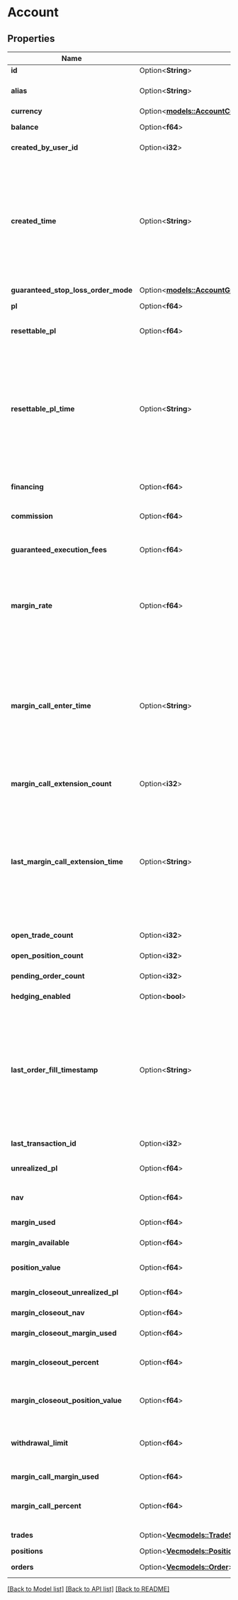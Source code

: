 # Account

## Properties

Name | Type | Description | Notes
------------ | ------------- | ------------- | -------------
**id** | Option<**String**> | The Account's identifier | [optional]
**alias** | Option<**String**> | Client-assigned alias for the Account. Only provided if the Account has an alias set | [optional]
**currency** | Option<[**models::AccountCurrency**](AccountCurrency.md)> |  | [optional]
**balance** | Option<**f64**> | The current balance of the Account. | [optional]
**created_by_user_id** | Option<**i32**> | ID of the user that created the Account. | [optional]
**created_time** | Option<**String**> | A date and time value using either RFC3339 or UNIX time representation. The RFC 3339 representation is a string conforming to https://tools.ietf.org/rfc/rfc3339.txt. The Unix representation is a string representing the number of seconds since the Unix Epoch (January 1st, 1970 at UTC). The value is a fractional number, where the fractional part represents a fraction of a second (up to nine decimal places). | [optional]
**guaranteed_stop_loss_order_mode** | Option<[**models::AccountGuaranteedStopLossOrderMode**](AccountGuaranteedStopLossOrderMode.md)> |  | [optional]
**pl** | Option<**f64**> | The total profit/loss realized over the lifetime of the Account. | [optional]
**resettable_pl** | Option<**f64**> | The total realized profit/loss for the Account since it was last reset by the client. | [optional]
**resettable_pl_time** | Option<**String**> | A date and time value using either RFC3339 or UNIX time representation. The RFC 3339 representation is a string conforming to https://tools.ietf.org/rfc/rfc3339.txt. The Unix representation is a string representing the number of seconds since the Unix Epoch (January 1st, 1970 at UTC). The value is a fractional number, where the fractional part represents a fraction of a second (up to nine decimal places). | [optional]
**financing** | Option<**f64**> | The total amount of financing paid/collected over the lifetime of the Account. | [optional]
**commission** | Option<**f64**> | The total amount of commission paid over the lifetime of the Account. | [optional]
**guaranteed_execution_fees** | Option<**f64**> | The total amount of fees charged over the lifetime of the Account for the execution of guaranteed Stop Loss Orders. | [optional]
**margin_rate** | Option<**f64**> | Client-provided margin rate override for the Account. The effective margin rate of the Account is the lesser of this value and the OANDA margin rate for the Account's division. This value is only provided if a margin rate override exists for the Account. | [optional]
**margin_call_enter_time** | Option<**String**> | A date and time value using either RFC3339 or UNIX time representation. The RFC 3339 representation is a string conforming to https://tools.ietf.org/rfc/rfc3339.txt. The Unix representation is a string representing the number of seconds since the Unix Epoch (January 1st, 1970 at UTC). The value is a fractional number, where the fractional part represents a fraction of a second (up to nine decimal places). | [optional]
**margin_call_extension_count** | Option<**i32**> | The number of times that the Account's current margin call was extended. | [optional]
**last_margin_call_extension_time** | Option<**String**> | A date and time value using either RFC3339 or UNIX time representation. The RFC 3339 representation is a string conforming to https://tools.ietf.org/rfc/rfc3339.txt. The Unix representation is a string representing the number of seconds since the Unix Epoch (January 1st, 1970 at UTC). The value is a fractional number, where the fractional part represents a fraction of a second (up to nine decimal places). | [optional]
**open_trade_count** | Option<**i32**> | The number of Trades currently open in the Account. | [optional]
**open_position_count** | Option<**i32**> | The number of Positions currently open in the Account. | [optional]
**pending_order_count** | Option<**i32**> | The number of Orders currently pending in the Account. | [optional]
**hedging_enabled** | Option<**bool**> | Flag indicating that the Account has hedging enabled. | [optional]
**last_order_fill_timestamp** | Option<**String**> | A date and time value using either RFC3339 or UNIX time representation. The RFC 3339 representation is a string conforming to https://tools.ietf.org/rfc/rfc3339.txt. The Unix representation is a string representing the number of seconds since the Unix Epoch (January 1st, 1970 at UTC). The value is a fractional number, where the fractional part represents a fraction of a second (up to nine decimal places). | [optional]
**last_transaction_id** | Option<**i32**> | The ID of the last Transaction created for the Account. | [optional]
**unrealized_pl** | Option<**f64**> | The total unrealized profit/loss for all Trades currently open in the Account. | [optional]
**nav** | Option<**f64**> | The net asset value of the Account. Equal to Account balance unrealizedPL. | [optional]
**margin_used** | Option<**f64**> | Margin currently used for the Account. | [optional]
**margin_available** | Option<**f64**> | Margin available for Account currency. | [optional]
**position_value** | Option<**f64**> | The value of the Account's open positions represented in the Account's home currency. | [optional]
**margin_closeout_unrealized_pl** | Option<**f64**> | The Account's margin closeout unrealized PL. | [optional]
**margin_closeout_nav** | Option<**f64**> | The Account's margin closeout NAV. | [optional]
**margin_closeout_margin_used** | Option<**f64**> | The Account's margin closeout margin used. | [optional]
**margin_closeout_percent** | Option<**f64**> | The Account's margin closeout percentage. When this value is 1.0 or above the Account is in a margin closeout situation. | [optional]
**margin_closeout_position_value** | Option<**f64**> | The value of the Account's open positions as used for margin closeout calculations represented in the Account's home currency. | [optional]
**withdrawal_limit** | Option<**f64**> | The current WithdrawalLimit for the account which will be zero or a positive value indicating how much can be withdrawn from the account. | [optional]
**margin_call_margin_used** | Option<**f64**> | The Account's margin call margin used. | [optional]
**margin_call_percent** | Option<**f64**> | The Account's margin call percentage. When this value is 1.0 or above the Account is in a margin call situation. | [optional]
**trades** | Option<[**Vec<models::TradeSummary>**](TradeSummary.md)> | The details of the Trades currently open in the Account. | [optional]
**positions** | Option<[**Vec<models::Position>**](Position.md)> | The details all Account Positions. | [optional]
**orders** | Option<[**Vec<models::Order>**](Order.md)> | The details of the Orders currently pending in the Account. | [optional]

[[Back to Model list]](../README.md#documentation-for-models) [[Back to API list]](../README.md#documentation-for-api-endpoints) [[Back to README]](../README.md)


